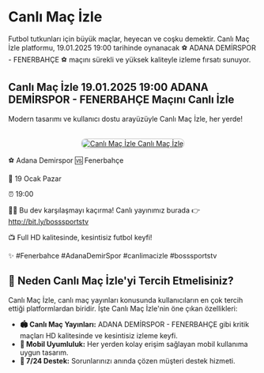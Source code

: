 <h1>Canlı Maç İzle</h1>

<p>Futbol tutkunları için büyük maçlar, heyecan ve coşku demektir. Canlı Maç İzle platformu, 19.01.2025 19:00 tarihinde oynanacak ⚽️ ADANA DEMİRSPOR - FENERBAHÇE ⚽️ maçını sürekli ve yüksek kaliteyle izleme fırsatı sunuyor.</p>

<h2>Canlı Maç İzle 19.01.2025 19:00 ADANA DEMİRSPOR - FENERBAHÇE Maçını Canlı İzle</h2>

<p>Modern tasarımı ve kullanıcı dostu arayüzüyle Canlı Maç İzle, her yerde!</p>

<center>
  <br>
  <a href="https://bit.ly/bosssportstv" title="Canlı Maç İzle Giriş">
    <img src="https://i.ibb.co/5K7Ks6w/zzzz3.gif" alt="Canlı Maç İzle Canlı Maç İzle" style="max-width: 100%; border: 2px solid #ddd; border-radius: 10px;">
  </a>
</center>

<p>⚽️ Adana Demirspor 🆚 Fenerbahçe</p>
<p>📅 19 Ocak Pazar</p>
<p>⏰ 19:00</p>
<p>🔴🔶 Bu dev karşılaşmayı kaçırma! Canlı yayınımız burada 👉 <a href="http://bit.ly/bosssportstv">http://bit.ly/bosssportstv</a></p>
<p>📺 Full HD kalitesinde, kesintisiz futbol keyfi!</p>
<p>✨ #Fenerbahce #AdanaDemirSpor #canlimacizle #bosssportstv</p>

<h2>🌟 Neden Canlı Maç İzle'yi Tercih Etmelisiniz?</h2>

<p>Canlı Maç İzle, canlı maç yayınları konusunda kullanıcıların en çok tercih ettiği platformlardan biridir. İşte Canlı Maç İzle'nin öne çıkan özellikleri:</p>

<ul>
  <li><strong>🏟 Canlı Maç Yayınları:</strong> ADANA DEMİRSPOR - FENERBAHÇE gibi kritik maçları HD kalitesinde ve kesintisiz izleme keyfi.</li>
  <li><strong>📱 Mobil Uyumluluk:</strong> Her yerden kolay erişim sağlayan mobil kullanıma uygun tasarım.</li>
  <li><strong>💬 7/24 Destek:</strong> Sorunlarınızı anında çözen müşteri destek hizmeti.</li>
</ul>
